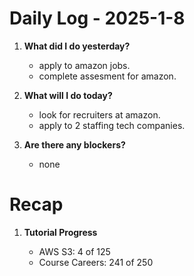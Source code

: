 

   # Daily Log - 2025-1-8

1. **What did I do yesterday?**

   - apply to amazon jobs.
   - complete assesment for amazon.

2. **What will I do today?**

   - look for recruiters at amazon.
   - apply to 2 staffing tech companies.
   
3. **Are there any blockers?**

   - none

# Recap
1. **Tutorial Progress**

   - AWS S3: 4 of 125 
   - Course Careers: 241 of 250